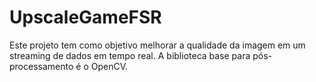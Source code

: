 # UpscaleGameFSR
Este projeto tem como objetivo melhorar a qualidade da imagem em um streaming de dados em tempo real. A biblioteca base para pós-processamento é o OpenCV.
